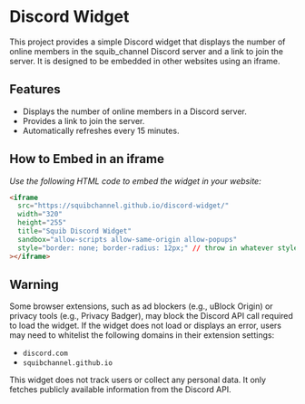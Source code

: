 # Discord Widget

This project provides a simple Discord widget that displays the number of online members in the squib_channel Discord server and a link to join the server. It is designed to be embedded in other websites using an iframe.

## Features

- Displays the number of online members in a Discord server.
- Provides a link to join the server.
- Automatically refreshes every 15 minutes.

## How to Embed in an iframe

_Use the following HTML code to embed the widget in your website:_

```html
<iframe
  src="https://squibchannel.github.io/discord-widget/"
  width="320"
  height="255"
  title="Squib Discord Widget"
  sandbox="allow-scripts allow-same-origin allow-popups"
  style="border: none; border-radius: 12px;" // throw in whatever styles you want
></iframe>
```

## Warning

Some browser extensions, such as ad blockers (e.g., uBlock Origin) or privacy tools (e.g., Privacy Badger), may block the Discord API call required to load the widget. If the widget does not load or displays an error, users may need to whitelist the following domains in their extension settings:

- `discord.com`
- `squibchannel.github.io`

This widget does not track users or collect any personal data. It only fetches publicly available information from the Discord API.
